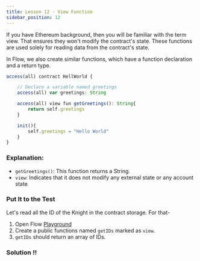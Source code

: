 ```yaml
---
title: Lesson 12 - View Function
sidebar_position: 12
---
```


If you have Ethereum background, then you will be familiar with the term view. That ensures they won't modify the contract's state. These functions are used solely for reading data from the contract's state.

In Flow, we also create similar functions, which have a function declaration and a return type.

```jsx
access(all) contract HellWorld {

	// Declare a variable named greetings
	access(all) var greetings: String

	access(all) view fun getGreetings(): String{
		return self.greetings
	}

	init(){
		self.greetings = "Hello World"
	}
}

```

### **Explanation:**

- `getGreetings()`: This function returns a String.
- `view`: Indicates that it does not modify any external state or any account state

### Put It to the Test

Let's read all the ID of the Knight in the contract storage. For that-

1. Open Flow [Playground](https://play.flow.com/)
2. Create a public functions named `getIDs` marked as `view`.
3. `getIDs` should return an array of IDs.

### Solution !!

